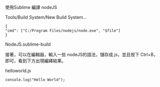 使用Sublime 編譯 nodeJS

Tools/Build System/New Build System…
~~~
{
"cmd": ["C:/Program Files/nodejs/node.exe", "$file"]
}
~~~
NodeJS.sublime-build

接著，可以在編輯器，輸入一些 nodeJS的語法，儲存成.js，並且按下 Ctrl+B，即可，看到下方出現編繹結果。

helloworld.js
~~~
console.log("Hello World");
~~~